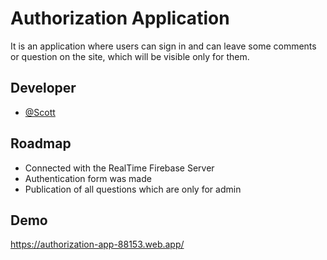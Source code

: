 
# Authorization Application

It is an application where users can sign in and can leave some comments or question on the site, which will be visible only for them.


## Developer

- [@Scott](https://github.com/scott1C)

## Roadmap

- Connected with the RealTime Firebase Server
- Authentication form was made
- Publication of all questions which are only for admin

## Demo

https://authorization-app-88153.web.app/